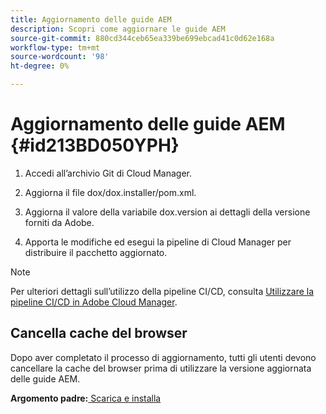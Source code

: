 ```yaml
---
title: Aggiornamento delle guide AEM
description: Scopri come aggiornare le guide AEM
source-git-commit: 880cd344ceb65ea339be699ebcad41c0d62e168a
workflow-type: tm+mt
source-wordcount: '98'
ht-degree: 0%

---
```


# Aggiornamento delle guide AEM {#id213BD050YPH}

1. Accedi all’archivio Git di Cloud Manager.

1. Aggiorna il file dox/dox.installer/pom.xml.

1. Aggiorna il valore della variabile dox.version ai dettagli della versione forniti da Adobe.

1. Apporta le modifiche ed esegui la pipeline di Cloud Manager per distribuire il pacchetto aggiornato.


>[!NOTE]
>
> Per ulteriori dettagli sull’utilizzo della pipeline CI/CD, consulta [Utilizzare la pipeline CI/CD in Adobe Cloud Manager](https://experienceleague.adobe.com/docs/experience-manager-learn/foundation/cloud-manager/use-the-cicd-pipeline-in-cloud-manager-for-aem.html).

## Cancella cache del browser

Dopo aver completato il processo di aggiornamento, tutti gli utenti devono cancellare la cache del browser prima di utilizzare la versione aggiornata delle guide AEM.

**Argomento padre:**[ Scarica e installa](download-install.md)
